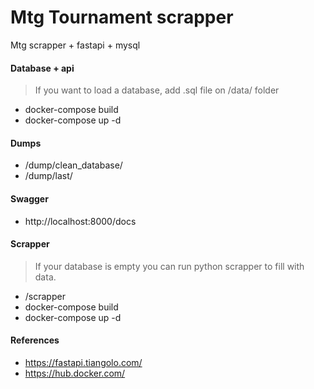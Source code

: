 # Mtg Tournament scrapper
Mtg scrapper + fastapi + mysql

#### Database + api
> If you want to load a database, add .sql file on /data/ folder
- docker-compose build
- docker-compose up -d

#### Dumps
- /dump/clean_database/
- /dump/last/

#### Swagger
- http://localhost:8000/docs

#### Scrapper
> If your database is empty you can run python scrapper to fill with data.
- /scrapper
- docker-compose build
- docker-compose up -d

#### References
- https://fastapi.tiangolo.com/
- https://hub.docker.com/
